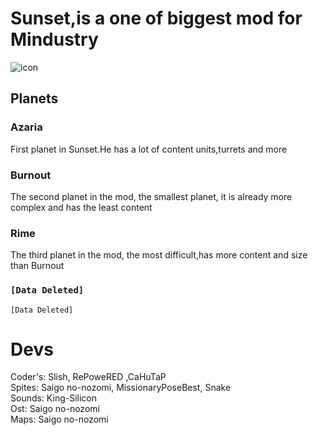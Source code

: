 # Sunset,is a one of biggest mod for Mindustry
![icon](https://user-images.githubusercontent.com/81778048/127297725-acb5cece-6c16-4780-8c90-5f955ac88c23.png)


## Planets
### Azaria
First planet in Sunset.He has a lot of content units,turrets and more
### Burnout
The second planet in the mod, the smallest planet, it is already more complex and has the least content
### Rime
The third planet in the mod, the most difficult,has more content and size than Burnout

### `[Data Deleted]`
`[Data Deleted]`

# Devs
Coder's: Slish, RePoweRED ,CaHuTaP\
Spites: Saigo no-nozomi, MissionaryPoseBest, Snake\
Sounds: King-Silicon\
Ost: Saigo no-nozomi\
Maps: Saigo no-nozomi
